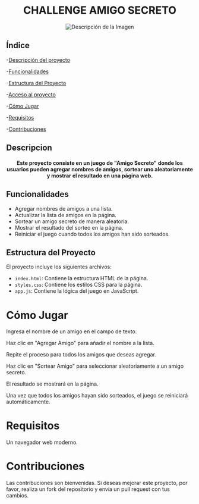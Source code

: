 <h1 align="center"> CHALLENGE AMIGO SECRETO </h1>

<p align="center">
  <img src="https://github.com/user-attachments/assets/03e03204-c9b8-4bd8-bdff-6ab0ea480fc7" alt="Descripción de la Imagen">
</p>

## Índice

-[Descripción del proyecto](##Descripcion)

-[Funcionalidades](#funcionalidades)

-[Estructura del Proyecto](#EstructuradelProyecto)

-[Acceso al proyecto](#acceso-proyecto)

-[Cómo Jugar](#CómoJugar)

-[Requisitos](#Requisitos)

-[Contribuciones](#Contribuciones)

## Descripcion
<h4 align="center">
Este proyecto consiste en un juego de "Amigo Secreto" donde los usuarios pueden agregar nombres de amigos, sortear uno aleatoriamente y mostrar el resultado en una página web.

  ## Funcionalidades

- Agregar nombres de amigos a una lista.
- Actualizar la lista de amigos en la página.
- Sortear un amigo secreto de manera aleatoria.
- Mostrar el resultado del sorteo en la página.
- Reiniciar el juego cuando todos los amigos han sido sorteados.

## Estructura del Proyecto

El proyecto incluye los siguientes archivos:

- `index.html`: Contiene la estructura HTML de la página.
- `styles.css`: Contiene los estilos CSS para la página.
- `app.js`: Contiene la lógica del juego en JavaScript.

# Cómo Jugar
Ingresa el nombre de un amigo en el campo de texto.

Haz clic en "Agregar Amigo" para añadir el nombre a la lista.

Repite el proceso para todos los amigos que deseas agregar.

Haz clic en "Sortear Amigo" para seleccionar aleatoriamente a un amigo secreto.

El resultado se mostrará en la página.

Una vez que todos los amigos hayan sido sorteados, el juego se reiniciará automáticamente.

# Requisitos
Un navegador web moderno.

# Contribuciones
Las contribuciones son bienvenidas. Si deseas mejorar este proyecto, por favor, realiza un fork del repositorio y envía un pull request con tus cambios.
</h4>
